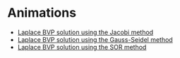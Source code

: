 # Animations

* [Laplace BVP solution using the Jacobi method](https://www.youtube.com/watch?v=cEU6AxI-Z_U)
* [Laplace BVP solution using the Gauss-Seidel method](https://www.youtube.com/watch?v=YyGgVBPh24Y)
* [Laplace BVP solution using the SOR method](https://www.youtube.com/watch?v=Chp4Sif4PN8)

